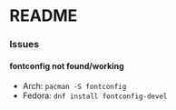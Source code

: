 # README

### Issues

#### fontconfig not found/working

- Arch: `pacman -S fontconfig`
- Fedora: `dnf install fontconfig-devel`
